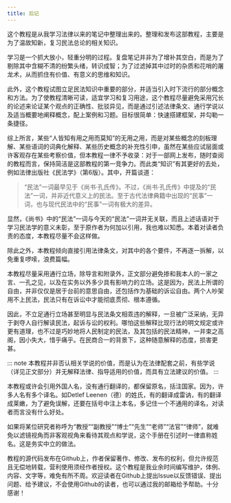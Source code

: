 ```yaml
---
title: 后记
---
```


这个教程是从我学习法律以来的笔记中整理出来的。整理和发布这部教程，主要是为了温故知新，复习民法总论的相关知识。

学习是一个抓大放小，轻重分明的过程。复盘笔记并非为了增补其空白，而是为了剔除其中含糊不清的纷繁头绪，转识成智；为了过滤掉其中过时的杂质和花哨的屠龙术，从而抓住有价值、有意义的思维和知识。

此外，这个教程试图立足民法知识中重要的部分，并适当引入时下流行的部分概念和方法。为了使教程清晰可读，适宜学习和复习用途，这个教程尽量避免采用冗长的论述来论证某个观点的正确性、批驳异见，而是通过引述法律条文、通行学说以及适当概要地阐释概念，配上案例和习题。目标很简单：快速搭建框架，并勾勒一条捷径。

综上所言，某些“人皆知有用之用而莫知”的无用之用，而是对某些概念的刻板理解、某些语词的词典化解释、某些历史概念的补充性引申，虽然在某些应试层面或许客观存在某些考察价值，但本教程一律不予收录：对于一部网上发布，随时查阅的教程而言，保持简洁是这部教程的第一竞争力。而此类“知识”有其更好的去处，例如法律出版社《民法学》（第6版）。其中，开篇谈道：

> “民法”一词最早见于《尚书·孔氏传》。不过，《尚书·孔氏传》中提及的“民法”一词，并非近代意义上的民法。至于古代法律典籍中出现的“民事”一词，也与现代民法中的“民事”一词有极大的差异。

显然，《尚书》中的“民法”一词与今天的“民法”一词并无关联，而且上述话语对于学习民法学的意义未彰，至于原作者为何加以引用，我也难以知悉。本着对读者负责的态度，本教程尽量不会这样做。

除此之外，本教程倾向直接引用法律条文，对其中的各个要件，不再逐一拆解，以免重复啰嗦，浪费篇幅。

本教程尽量采用通行立场，除导言和附录外，正文部分避免掺和我本人的一家之言、一孔之见，以及在实务以外多少具有影响力的立场。这是因为，民法上所谓的自由，并非仅仅是居于台前的意思自由，还包括作为基础的诉讼自由。两个人吵架用不上民法，民法只有在诉讼中才能彻底贯彻、根本遵循。

因此，不立足通行立场甚至明显与民法条文相乖违的解释，一旦被广泛采纳，无异于剥夺人自行解读民法，起诉与讼的权利。哪怕这些解释比现行法的明文规定或许更有道理，也不过是巧妙地将人民制定的民法，及其包括的民法精神，一并束之高阁，因小失大，惜乎痛乎。在民商合一的背景下，这种随意解释的态度，损害更甚。

::: note
本教程并非否认相关学说的价值，而是认为在法律配套之前，有些学说（详见正文部分）并无解释法律、指导适用的价值，而具有立法建议的价值。
:::

本教程或许会引用外国人名，没有通行翻译的，都保留原名，括注国家。因为，许多人名有多个译名。如Detlef Leenen（德）的姓氏，有的翻译成雷讷，有的翻译成莱嫩，为了避免误解，还要在括号中注上本名，多记住一个不通用的译名，对读者而言没有什么好处。

如果将某位研究者称呼为“教授”“副教授”“博士”“先生”“老师”“法官”“律师”，就难免以滤镜视角而非客观视角来看待其观点和学说，这个手册在引述时一律直称姓名。这是务实中立的做法。

教程的源代码发布在Github上，作者保留著作、修改、发布的权利，但允许规范且无偿地转载，营利使用须经作者授权。这个教程是我业余时间编写维护，体例、内容、文字等，难免有所不周。欢迎读者在Github上提出Issue以反馈错误、提出问题、给予建议，不会使用Github的读者，也可以通过我的邮箱给予帮助。十分感谢！